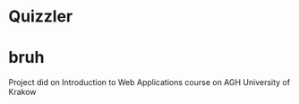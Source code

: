 # Quizzler
# bruh
Project did on Introduction to Web Applications course on AGH University of Krakow

